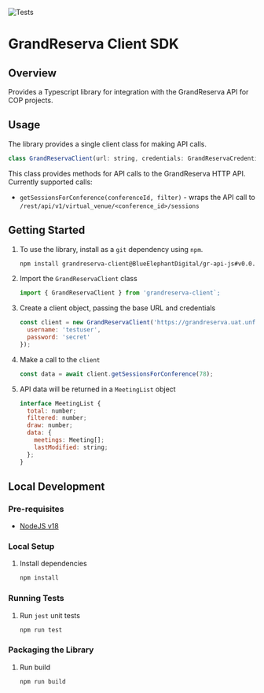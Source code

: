 <a name="readme-top"></a>

![Tests](https://github.com/kelfish/grandreserva-client/actions/workflows/tests.yml/badge.svg?branch=main)

# GrandReserva Client SDK

## Overview

Provides a Typescript library for integration with the GrandReserva API for
COP projects.

## Usage

The library provides a single client class for making API calls.

```js
class GrandReservaClient(url: string, credentials: GrandReservaCredentials)
```

This class provides methods for API calls to the GrandReserva HTTP API.
Currently supported calls:

- `getSessionsForConference(conferenceId, filter)` - wraps the API call to `/rest/api/v1/virtual_venue/<conference_id>/sessions`

## Getting Started

1. To use the library, install as a `git` dependency using `npm`.

   ```sh
   npm install grandreserva-client@BlueElephantDigital/gr-api-js#v0.0.1
   ```

2. Import the `GrandReservaClient` class

   ```js
   import { GrandReservaClient } from 'grandreserva-client`;
   ```

3. Create a client object, passing the base URL and credentials

   ```js
   const client = new GrandReservaClient('https://grandreserva.uat.unfccc.int', {
     username: 'testuser',
     password: 'secret'
   });
   ```

4. Make a call to the `client`

   ```js
   const data = await client.getSessionsForConference(78);
   ```

5. API data will be returned in a `MeetingList` object

   ```js
   interface MeetingList {
     total: number;
     filtered: number;
     draw: number;
     data: {
       meetings: Meeting[];
       lastModified: string;
     };
   }
   ```

## Local Development
### Pre-requisites

- [NodeJS v18](https://nodejs.org/en)

### Local Setup

1. Install dependencies
   ```sh
   npm install
   ```

### Running Tests

1. Run `jest` unit tests
   ```sh
   npm run test
   ```
### Packaging the Library

1. Run build
   ```sh
   npm run build
   ```
